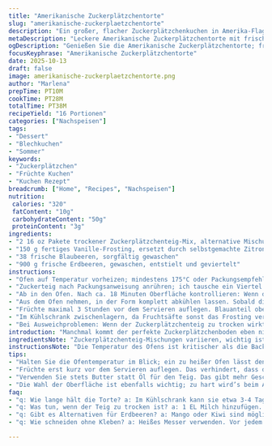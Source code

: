 ```yaml
---
title: "Amerikanische Zuckerplätzchentorte"
slug: "amerikanische-zuckerplaetzchentorte"
description: "Ein großer, flacher Zuckerplätzchenkuchen in Amerika-Flaggenoptik. Mit Blaubeeren und Erdbeeren garniert, ideal als sommerlicher Party-Klassiker. Leicht angebräunt, nicht zu süß, mit cremigem Frosting. Rezept variiert ab Packungsanleitungen, mit Fokus auf Textur und Frische. Kühlung vor Dekoration essenziell für sauberen Schnitt und feste Oberfläche."
metaDescription: "Leckere Amerikanische Zuckerplätzchentorte mit frischen Beeren und Zitronenfrosting – der perfekte Sommerhit für jede Party."
ogDescription: "Genießen Sie die Amerikanische Zuckerplätzchentorte; frisch, fruchtig und ideal für Ihre nächsten Sommerfeiern."
focusKeyphrase: "Amerikanische Zuckerplätzchentorte"
date: 2025-10-13
draft: false
image: amerikanische-zuckerplaetzchentorte.png
author: "Marlena"
prepTime: PT10M
cookTime: PT28M
totalTime: PT38M
recipeYield: "16 Portionen"
categories: ["Nachspeisen"]
tags:
- "Dessert"
- "Blechkuchen"
- "Sommer"
keywords:
- "Zuckerplätzchen"
- "Früchte Kuchen"
- "Kuchen Rezept"
breadcrumb: ["Home", "Recipes", "Nachspeisen"]
nutrition: 
 calories: "320"
 fatContent: "10g"
 carbohydrateContent: "50g"
 proteinContent: "3g"
ingredients:
- "2 16 oz Pakete trockener Zuckerplätzchenteig-Mix, alternative Mischung mit Mandelmehl für nussigen Geschmack"
- "150 g fertiges Vanille-Frosting, ersetzt durch selbstgemachte Zitronen-Buttercreme für mehr Frische"
- "38 frische Blaubeeren, sorgfältig gewaschen"
- "900 g frische Erdbeeren, gewaschen, entstielt und geviertelt"
instructions:
- "Ofen auf Temperatur vorheizen; mindestens 175°C oder Packungsempfehlung minus 5°C, damit Rand nicht zu dunkel wird. Große Backform wählen, etwa 30×45 cm, leicht eingefettet, damit nix klebt aber später das Abheben erleichtert wird."
- "Zuckerteig nach Packungsanweisung anrühren; ich tausche ein Viertel des normalen Mehls gegen Mandelmehl, macht Kruste knackiger. Nicht zu lange kneten, sonst wird der Teig zäh. Direkt in die Form tropfen lassen, mit feuchtem Spatel vorsichtig glattstreichen, nicht pressen – die Luft darf im Teig bleiben für lockere Struktur."
- "Ab in den Ofen. Nach ca. 18 Minuten Oberfläche kontrollieren: Wenn der Rand goldbraun ist und die Mitte noch fast weich, ist das der richtige Moment zum Weiterlesen. Wer einen kleineren Ofen hat, lieber niedrigere Temperatur, dafür 2-3 Minuten länger; der Geruch von leichtem Karamell zeigt bald den idealen Punkt."
- "Aus dem Ofen nehmen, in der Form komplett abkühlen lassen. Sobald die Oberfläche fest ist, das Frosting großzügig auftragen – Dicke entscheidet, ob der Kuchen saftig bleibt oder nur süß schmeckt. Zitronenbuttercreme hilft bei der Frischebalance."
- "Früchte maximal 3 Stunden vor dem Servieren auflegen. Blauanteil oben links – genau 45-50 Blaubeeren locker verteilen, etwas gegenseitig eindrücken für Halt. Dann den Kuchen gedanklich in 7 Streifen teilen, Erdbeeren in den restlichen Bereich legen; ich schneide die Erdbeeren in ungleiche Größen für Texturspiel, aber gleichmäßig verteilen, um das Augenfällige zu erhalten."
- "Im Kühlschrank zwischenlagern, da Fruchtsäfte sonst das Frosting verwässern. Vor dem Anschneiden mit einem heißen Messer arbeiten; das erzeugt saubere Schnitte ohne den Boden zusammenzudrücken."
- "Bei Ausweichproblemen: Wenn der Zuckerplätzchenteig zu trocken wirkt, 1 EL Milch zufügen. Frosting lässt sich mit Frischkäse strecken und bekommt mehr Substanz. Wer keine Erdbeeren hat, kann auch Mango oder Pfirsich nehmen, aber die Farbwirkung leidet darunter. Blaubeeren funktionieren gut gefroren, wenn sie vor dem Servieren etwas antauen."
introduction: "Manchmal kommt der perfekte Zuckerplätzchenboden eben nicht aus dem Eigentausch, und die geschicktesten Packungsanweisungen brauchen Erfahrung, welcher Zeitpunkt im Ofen den Unterschied macht. Mit zwei Packungen Trockenmischung bekommt man locker eine großformatige Blechkuchenbasis, die außen goldbraun mit zartem Krustenrand lockt, innen aber noch weich bleibt. Ich habe dabei gelernt, dass ein minimal niedriger Ofentemperatur-Ansatz statt der angegebenen 177°C und dafür längere Backzeit überraschend bessere Ergebnisse liefern – der Duft dabei ist unvergleichlich, sanft süß und voller Erinnerungen an Weihnachtsplätzchen, aber frisch und leicht wegen der Kombination mit frischem Zitronenfrosting und den fruchtigen Beereneinsprengseln. Die Optik der amerikanischen Flagge ist dabei mehr Spielerei als Muster - sie lebt von der locker gestreuten Anordnung der Blaubeeren und der lockeren Reihenfolge der Erdbeerstreifen, die keine perfekte Symmetrie verlangt. Wichtig: Niemals die Früchte zu früh auflegen. Sonst wässert alles durch, wird matschig, der Frostingkleid verliert Haltung. Kühlschrank ist Pflicht, spätestens ab dem Auflegen der Früchte. Früher habe ich versucht, den Kuchen vor dem Abkühlen aus der Form zu holen - Fehlgriff, der Boden bricht und der Kuchen verliert an Stabilität. Ganz in der Form auskühlen lassen, Frosting und Früchte erst danach, alles mit Geduld."
ingredientsNote: "Zuckerplätzchenteig-Mischungen variieren, wichtig ist hier, die Feuchtigkeit im Blick zu behalten. Mandelmehl bringt mehr Aroma, macht Rand knuspriger. Fertiges Frosting spart Zeit, aber hausgemachte Zitronenbuttercreme liefert mehr Biss und einen interessanten Kontrast zur Süße der Früchte. Frische Blaubeeren und Erdbeeren gehören nicht nur optisch dazu - sie liefern auch den nassen Gegenspieler, damit der textile Zuckerplätzchenboden nicht zu trocken wirkt. Alternativ passen gefrorene Beeren, die vorher aufgetaut werden sollten, auch mal für einen anderen Geschmack. Wichtig: Obst erst kurz vor dem Servieren verwenden, damit der Kuchen nicht aufweicht oder durchweicht. Butter statt Öl verwenden bei der Teigzubereitung gibt den Rand mehr Struktur und Geschmack."
instructionsNote: "Die Temperatur des Ofens ist kritischer als die Backzeit – ein zu heißer Ofen lässt den Rand schnell dunkel werden, während die Mitte roh bleibt. Daher lieber etwas herunterdrehen und die Backzeit erhöhen. Die Oberfläche des Großkuchens sollte nach der Packungszeit noch minimal weich sein, damit sie beim Abkühlen nicht zu hart wird. Das Auftragen des Frostings erfordert eine abgekühlte Oberfläche – sonst läuft es weg, wird flüssig. Für saubere Schnittkanten den Kuchen einige Stunden gekühlt lassen. Die Früchte schön locker auflegen; leichtes Andrücken gibt Halt, zu fest beschädigt den Boden. Ein Messertipp: Das Messer vor jedem Schnitt in heißes Wasser tauchen, dann sauber durch Obst und Kuchen gleiten. Wenn der Kuchen zu trocken geraten ist, abends mit Fruchtsaft beträufeln und eine Folie spannen, über Nacht zieht er Feuchtigkeit zurück."
tips:
- "Halten Sie die Ofentemperatur im Blick; ein zu heißer Ofen lässt den Rand schnell dunkel werden. Ich empfehle, die Temperatur zu senken und die Backzeit zu verlängern. Wenn der Duft von Karamell in die Nase zieht, ist das ein gutes Zeichen für den richtigen Moment."
- "Früchte erst kurz vor dem Servieren auflegen. Das verhindert, dass der Kuchen weich wird. Ich habe oft erlebt, dass zu frühes Auflegen die Struktur zerstört. Erdbeeren in ungleiche Stücke schneiden sorgt für mehr Textur. Stark zerkleinern ist nicht die Lösung."
- "Verwenden Sie stets Butter statt Öl für den Teig. Das gibt mehr Geschmack und die Struktur des Randes wird fester. Wenn es doch trocken wird, ein bisschen Milch oder Fruchtsaft beimengen. Bei meiner letzten Backrunde hat das die Textur deutlich verbessert."
- "Die Wahl der Oberfläche ist ebenfalls wichtig; zu hart wird’s beim Abkühlen. Ich lasse den Kuchen immer in der Form gänzlich auskühlen. Das verhindert, dass der Boden bricht. Der Kuchen wird dadurch stabiler und lässt sich besser schneiden."
faq:
- "q: Wie lange hält die Torte? a: Im Kühlschrank kann sie etwa 3-4 Tage aufbewahrt werden. Wichtig: Abdecken, sonst trocknet sie aus. Alternativ auch portionsweise einfrieren."
- "q: Was tun, wenn der Teig zu trocken ist? a: 1 EL Milch hinzufügen. Das hat bei mir oft geholfen. Manchmal hilft auch ein Schuss Fruchtsaft für mehr Feuchtigkeit zum Teig."
- "q: Gibt es Alternativen für Erdbeeren? a: Mango oder Kiwi sind möglich. Sie bringen einen anderen Geschmack. Allerdings leidet die Optik der amerikanischen Flagge darunter, wenn die Farben fehlen."
- "q: Wie schneiden ohne Kleben? a: Heißes Messer verwenden. Vor jedem Schnitt in heißes Wasser tauchen. Das sorgt für saubere Kanten und hält den Boden stabil. Bei vielen Fruchttorten ist das ein guter Trick."

---
```

